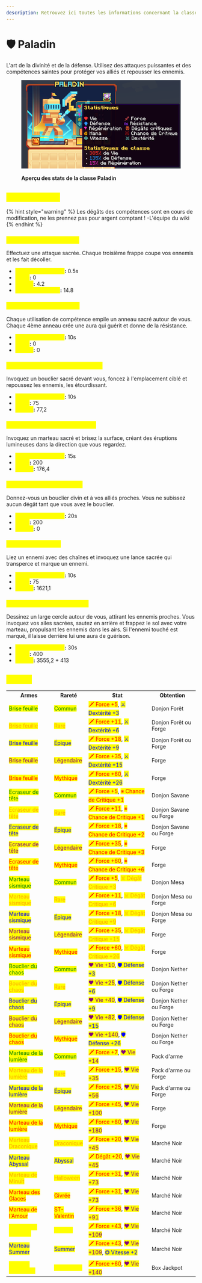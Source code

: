 ```yaml
---
description: Retrouvez ici toutes les informations concernant la classe Paladin
---
```


# 🛡️ Paladin

L'art de la divinité et de la défense. Utilisez des attaques puissantes et des compétences saintes pour protéger vos alliés et repousser les ennemis.

<figure><img src="../../.gitbook/assets/Les_Classes/Paladin.png" alt=""><figcaption><p><strong>Aperçu des stats de la classe Paladin</strong></p></figcaption></figure>

## <mark style="color:yellow;">Compétences</mark>

{% hint style="warning" %}
Les dégâts des compétences sont en cours de modification, ne les prennez pas pour argent comptant !
-L'équipe du wiki
{% endhint %}

### <mark style="color:yellow;">**Niveau 1 : Frappe sacrée**</mark>

Effectuez une attaque sacrée. Chaque troisième frappe coupe vos ennemis et les fait décoller.

* <mark style="color:yellow;">**Temps de recharge**</mark>**:** 0.5s
* <mark style="color:yellow;">**Mana**</mark>**:** 0
* <mark style="color:yellow;">**Dégâts**</mark>**:** 4.2
* <mark style="color:yellow;">**Dégâts du combo**</mark>**:** 14.8

### <mark style="color:yellow;">**Niveau 5 : Aura radieuse**</mark>

Chaque utilisation de compétence empile un anneau sacré autour de vous. Chaque 4ème anneau crée une aura qui guérit et donne de la résistance.

* <mark style="color:yellow;">**Temps de recharge**</mark>**:** 10s
* <mark style="color:yellow;">**Mana**</mark>**:** 0
* <mark style="color:yellow;">**Dégâts**</mark>**:** 0

### <mark style="color:yellow;">**Niveau 10 : Volonté inébranlable**</mark>

Invoquez un bouclier sacré devant vous, foncez à l'emplacement ciblé et repoussez les ennemis, les étourdissant.

* <mark style="color:yellow;">**Temps de recharge**</mark>**:** 10s
* <mark style="color:yellow;">**Mana**</mark>**:** 75
* <mark style="color:yellow;">**Dégâts**</mark>**:** 77,2
<!--Il faudrai demander la durée du stun-->

### <mark style="color:yellow;">**Niveau 15 : Marteau de justice**</mark>

Invoquez un marteau sacré et brisez la surface, créant des éruptions lumineuses dans la direction que vous regardez.

* <mark style="color:yellow;">**Temps de recharge**</mark>**:** 15s
* <mark style="color:yellow;">**Mana**</mark>**:** 200
* <mark style="color:yellow;">**Dégâts**</mark>**:** 176,4

### <mark style="color:yellow;">**Niveau 20 : Bouclier divin**</mark>

Donnez-vous un bouclier divin et à vos alliés proches. Vous ne subissez aucun dégât tant que vous avez le bouclier.

* <mark style="color:yellow;">**Temps de recharge**</mark>**:** 20s
* <mark style="color:yellow;">**Mana**</mark>**:** 200
* <mark style="color:yellow;">**Dégâts**</mark>**:** 0

### <mark style="color:yellow;">**Niveau 30 : Sceau**</mark>

Liez un ennemi avec des chaînes et invoquez une lance sacrée qui transperce et marque un ennemi.

* <mark style="color:yellow;">**Temps de recharge**</mark>**:** 10s
* <mark style="color:yellow;">**Mana**</mark>**:** 75
* <mark style="color:yellow;">**Dégâts**</mark>**:** 1621,1

### <mark style="color:yellow;">**Niveau 40 : Dernier combat**</mark>

Dessinez un large cercle autour de vous, attirant les ennemis proches. Vous invoquez vos ailes sacrées, sautez en arrière et frappez le sol avec votre marteau, propulsant les ennemis dans les airs. Si l'ennemi touché est marqué, il laisse derrière lui une aura de guérison.

* <mark style="color:yellow;">**Temps de recharge**</mark>**:** 30s
* <mark style="color:yellow;">**Mana**</mark>**:** 400
* <mark style="color:yellow;">**Dégâts**</mark>**:** 3555,2 + 413

## <mark style="color:yellow;">Armes</mark>

<table>
  <tr>
    <th>Armes</th>
    <th>Rareté</th>
    <th>Stat</th>
    <th>Obtention</th>
  </tr>
  <tr>
    <td><mark style="color:green;">Brise feuille</mark></td>
    <td><mark style="color:green;">Commun</mark></td>
    <td><mark style="color:red;">🗡 Force +5</mark>, <mark style="color:blue;">⚔ Dextérité +3</mark></td>
    <td>Donjon Forêt</td>
  </tr>
  <tr>
    <td><mark style="color:orange;">Brise feuille</mark></td>
    <td><mark style="color:orange;">Rare</mark></td>
    <td><mark style="color:red;">🗡 Force +11</mark>, <mark style="color:blue;">⚔ Dextérité +6</mark></td>
    <td>Donjon Forêt ou Forge</td>
  </tr>
  <tr>
    <td><mark style="color:blue;">Brise feuille</mark></td>
    <td><mark style="color:blue;">Épique</mark></td>
    <td><mark style="color:red;">🗡 Force +18</mark>, <mark style="color:blue;">⚔ Dextérité +9</mark></td>
    <td>Donjon Forêt ou Forge</td>
  </tr>
  <tr>
    <td><mark style="color:purple;">Brise feuille</mark></td>
    <td><mark style="color:purple;">Légendaire</mark></td>
    <td><mark style="color:red;">🗡 Force +35</mark>, <mark style="color:blue;">⚔ Dextérité +15</mark></td>
    <td>Forge</td>
  </tr>
  <tr>
    <td><mark style="color:red;">Brise feuille</mark></td>
    <td><mark style="color:red;">Mythique</mark></td>
    <td><mark style="color:red;">🗡 Force +60</mark>, <mark style="color:blue;">⚔ Dextérité +26</mark></td>
    <td>Forge</td>
  </tr>
  <tr>
    <td><mark style="color:green;">Ecraseur de tête</mark></td>
    <td><mark style="color:green;">Commun</mark></td>
    <td><mark style="color:red;">🗡 Force +5</mark>, <mark style="color:red;">※ Chance de Critique +1</mark></td>
    <td>Donjon Savane</td>
  </tr>
  <tr>
    <td><mark style="color:orange;">Ecraseur de tête</mark></td>
    <td><mark style="color:orange;">Rare</mark></td>
    <td><mark style="color:red;">🗡 Force +11</mark>, <mark style="color:red;">※ Chance de Critique +1</mark></td>
    <td>Donjon Savane ou Forge</td>
  </tr>
  <tr>
    <td><mark style="color:blue;">Ecraseur de tête</mark></td>
    <td><mark style="color:blue;">Épique</mark></td>
    <td><mark style="color:red;">🗡 Force +18</mark>, <mark style="color:red;">※ Chance de Critique +2</mark></td>
    <td>Donjon Savane ou Forge</td>
  </tr>
  <tr>
    <td><mark style="color:purple;">Ecraseur de tête</mark></td>
    <td><mark style="color:purple;">Légendaire</mark></td>
    <td><mark style="color:red;">🗡 Force +35</mark>, <mark style="color:red;">※ Chance de Critique +3</mark></td>
    <td>Forge</td>
  </tr>
  <tr>
    <td><mark style="color:red;">Ecraseur de tête</mark></td>
    <td><mark style="color:red;">Mythique</mark></td>
    <td><mark style="color:red;">🗡 Force +60</mark>, <mark style="color:red;">※ Chance de Critique +6</mark></td>
    <td>Forge</td>
  </tr>
  <tr>
    <td><mark style="color:green;">Marteau sismique</mark></td>
    <td><mark style="color:green;">Commun</mark></td>
    <td><mark style="color:red;">🗡 Force +5</mark>, <mark style="color:orange;">☠ Dégât Critique +3</mark></td>
    <td>Donjon Mesa</td>
  </tr>
  <tr>
    <td><mark style="color:orange;">Marteau sismique</mark></td>
    <td><mark style="color:orange;">Rare</mark></td>
    <td><mark style="color:red;">🗡 Force +11</mark>, <mark style="color:orange;">☠ Dégât Critique +6</mark></td>
    <td>Donjon Mesa ou Forge</td>
  </tr>
  <tr>
    <td><mark style="color:blue;">Marteau sismique</mark></td>
    <td><mark style="color:blue;">Épique</mark></td>
    <td><mark style="color:red;">🗡 Force +18</mark>, <mark style="color:orange;">☠ Dégât Critique +9</mark></td>
    <td>Donjon Mesa ou Forge</td>
  </tr>
  <tr>
    <td><mark style="color:purple;">Marteau sismique</mark></td>
    <td><mark style="color:purple;">Légendaire</mark></td>
    <td><mark style="color:red;">🗡 Force +35</mark>, <mark style="color:orange;">☠ Dégât Critique +15</mark></td>
    <td>Forge</td>
  </tr>
  <tr>
    <td><mark style="color:red;">Marteau sismique</mark></td>
    <td><mark style="color:red;">Mythique</mark></td>
    <td><mark style="color:red;">🗡 Force +60</mark>, <mark style="color:orange;">☠ Dégât Critique +26</mark></td>
    <td>Forge</td>
  </tr>
  <tr>
    <td><mark style="color:green;">Bouclier du chaos</mark></td>
    <td><mark style="color:green;">Commun</mark></td>
    <td><mark style="color:purple;">❤ Vie +10</mark>, <mark style="color:blue;">🛡 Défense +3</mark></td>
    <td>Donjon Nether</td>
  </tr>
  <tr>
    <td><mark style="color:orange;">Bouclier du chaos</mark></td>
    <td><mark style="color:orange;">Rare</mark></td>
    <td><mark style="color:purple;">❤ Vie +25</mark>, <mark style="color:blue;">🛡 Défense +6</mark></td>
    <td>Donjon Nether ou Forge</td>
  </tr>
  <tr>
    <td><mark style="color:blue;">Bouclier du chaos</mark></td>
    <td><mark style="color:blue;">Épique</mark></td>
    <td><mark style="color:purple;">❤ Vie +40</mark>, <mark style="color:blue;">🛡 Défense +9</mark></td>
    <td>Donjon Nether ou Forge</td>
  </tr>
  <tr>
    <td><mark style="color:purple;">Bouclier du chaos</mark></td>
    <td><mark style="color:purple;">Légendaire</mark></td>
    <td><mark style="color:purple;">❤ Vie +82</mark>, <mark style="color:blue;">🛡 Défense +15</mark></td>
    <td>Donjon Nether ou Forge</td>
  </tr>
  <tr>
    <td><mark style="color:red;">Bouclier du chaos</mark></td>
    <td><mark style="color:red;">Mythique</mark></td>
    <td><mark style="color:purple;">❤ Vie +140</mark>, <mark style="color:blue;">🛡 Défense +26</mark></td>
    <td>Donjon Nether ou Forge</td>
  </tr>
  <tr>
    <td><mark style="color:green;">Marteau de la lumière</mark></td>
    <td><mark style="color:green;">Commun</mark></td>
    <td><mark style="color:red;">🗡 Force +7</mark>, <mark style="color:purple;">❤ Vie +14</mark></td>
    <td>Pack d'arme</td>
  </tr>
  <tr>
    <td><mark style="color:orange;">Marteau de la lumière</mark></td>
    <td><mark style="color:orange;">Rare</mark></td>
    <td><mark style="color:red;">🗡 Force +15</mark>, <mark style="color:purple;">❤ Vie +35</mark></td>
    <td>Pack d'arme ou Forge</td>
  </tr>
  <tr>
    <td><mark style="color:blue;">Marteau de la lumière</mark></td>
    <td><mark style="color:blue;">Épique</mark></td>
    <td><mark style="color:red;">🗡 Force +25</mark>, <mark style="color:purple;">❤ Vie +56</mark></td>
    <td>Pack d'arme ou Forge</td>
  </tr>
  <tr>
    <td><mark style="color:purple;">Marteau de la lumière</mark></td>
    <td><mark style="color:purple;">Légendaire</mark></td>
    <td><mark style="color:red;">🗡 Force +45</mark>, <mark style="color:purple;">❤ Vie +100</mark></td>
    <td>Forge</td>
  </tr>
  <tr>
    <td><mark style="color:red;">Marteau de la lumière</mark></td>
    <td><mark style="color:red;">Mythique</mark></td>
    <td><mark style="color:red;">🗡 Force +80</mark>, <mark style="color:purple;">❤ Vie +180</mark></td>
    <td>Forge</td>
  </tr>
  <tr>
    <td><mark style="color:orange;">Marteau Draconique</mark></td>
    <td><mark style="color:orange;">Draconique</mark></td>
    <td><mark style="color:red;">🗡 Force +20</mark>, <mark style="color:purple;">❤ Vie +45</mark></td>
    <td>Marché Noir</td>
  </tr>
  <tr>
    <td><mark style="color:blue;">Marteau Abyssal</mark></td>
    <td><mark style="color:blue;">Abyssal</mark></td>
    <td><mark style="color:red;">🗡 Dégât +20</mark>, <mark style="color:purple;">❤ Vie +45</mark></td>
    <td>Marché Noir</td>
  </tr>
  <tr>
    <td><mark style="color:orange;">Marteau de Minuit</mark></td>
    <td><mark style="color:orange;">Halloween</mark></td>
    <td><mark style="color:red;">🗡 Force +31</mark>, <mark style="color:purple;">❤ Vie +73</mark></td>
    <td>Marché Noir</td>
  </tr>
  <tr>
    <td><mark style="color:red;">Marteau des Glaces</mark></td>
    <td><mark style="color:red;">Givrée</mark></td>
    <td><mark style="color:red;">🗡 Force +31</mark>, <mark style="color:purple;">❤ Vie +73</mark></td>
    <td>Marché Noir</td>
  </tr>
  <tr>
    <td><mark style="color:red;">Marteau de l'Amour</mark></td>
    <td><mark style="color:red;">ST-Valentin</mark></td>
    <td><mark style="color:red;">🗡 Force +36</mark>, <mark style="color:purple;">❤ Vie +91</mark></td>
    <td>Marché Noir</td>
  </tr>
  <tr>
    <td><mark style="color:yellow;">Marteau en Chocolat</mark></td>
    <td><mark style="color:yellow;">Pâques</mark></td>
    <td><mark style="color:red;">🗡 Force +43</mark>, <mark style="color:purple;">❤ Vie +109</mark></td>
    <td>Marché Noir</td>
  </tr>
  <tr>
    <td><mark style="color:blue;">Marteau Summer</mark></td>
    <td><mark style="color:blue;">Summer</mark></td>
    <td><mark style="color:red;">🗡 Force +43</mark>, <mark style="color:purple;">❤ Vie +109</mark>, <mark style="color:blue;">◎ Vitesse +2</mark></td>
    <td>Marché Noir</td>
  </tr>
  <tr>
    <td><mark style="color:yellow;">Marteau légendaire</mark></td>
    <td><mark style="color:yellow;">Légendaire</mark></td>
    <td><mark style="color:red;">🗡 Force +60</mark>, <mark style="color:purple;">❤ Vie +140</mark></td>
    <td>Box Jackpot</td>
  </tr>
</table>
